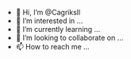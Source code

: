 - 👋 Hi, I’m @Cagriksll
- 👀 I’m interested in ...
- 🌱 I’m currently learning ...
- 💞️ I’m looking to collaborate on ...
- 📫 How to reach me ...

<!---
Cagriksll/Cagriksll is a ✨ special ✨ repository because its `README.md` (this file) appears on your GitHub profile.
You can click the Preview link to take a look at your changes.
--->

